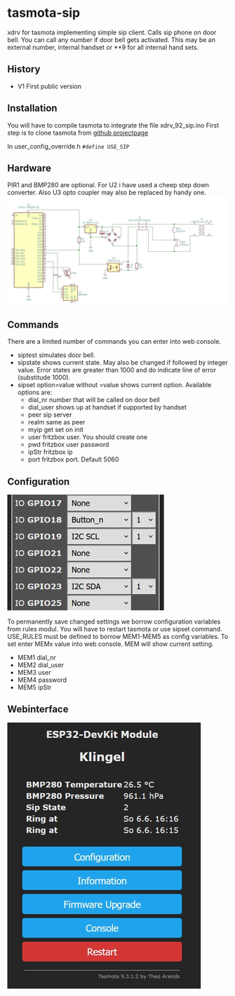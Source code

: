 # tasmota-sip
xdrv for tasmota implementing simple sip client. Calls sip phone on door bell. You can call any number if door bell gets activated. 
This may be an external number, internal handset or \*\*9 for all internal hand sets.

## History
- V1 First public version

## Installation
You will have to compile tasmota to integrate the file xdrv_92_sip.ino
First step is to clone tasmota from [github projectpage](https://github.com/arendst/tasmota/)

In user_config_override.h ```#define USE_SIP```

## Hardware
PIR1 and BMP280 are optional. For U2 i have used a cheep step down converter. Also U3 opto coupler may also be replaced by handy one.
![door bell interface](/images/klingel.jpg)

## Commands
There are a limited number of commands you can enter into web console.

- siptest	simulates door bell.
- sipstate	shows current state. May also be changed if followed by integer value. Error states are greater than 1000 and do indicate line of error (substitude 1000).
- sipset option=value	without =value shows current option. Available options are:
  - dial_nr	number that will be called on door bell
  - dial_user shows up at handset if supported by handset
  - peer sip server
  - realm 	same as peer
  - myip 	get set on init
  - user 	fritzbox user. You should create one
  - pwd 		fritzbox user password
  - ipStr 	fritzbox ip
  - port 	fritzbox port. Default 5060

## Configuration
![IO configuration](/images/configuration.jpg)

To permanently save changed settings we borrow configuration variables from rules modul. You will have to restart tasmota or use sipset command.
USE_RULES must be defined to borrow MEM1-MEM5 as config variables. To set enter MEMx value into web console. MEM will show current setting.

- MEM1 dial_nr
- MEM2 dial_user
- MEM3 user
- MEM4 password
- MEM5 ipStr

## Webinterface
![web interface](/images/webif.jpg)


